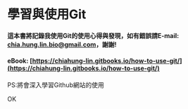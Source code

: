 # 學習與使用Git

#### 這本書將記錄我使用Git的使用心得與發現，如有錯誤請E-mail: chia.hung.lin.bio@gmail.com，謝謝!

#### eBook:  [https://chiahung-lin.gitbooks.io/how-to-use-git/](https://chiahung-lin.gitbooks.io/how-to-use-git/)

PS:將會深入學習Github網站的使用

OK

